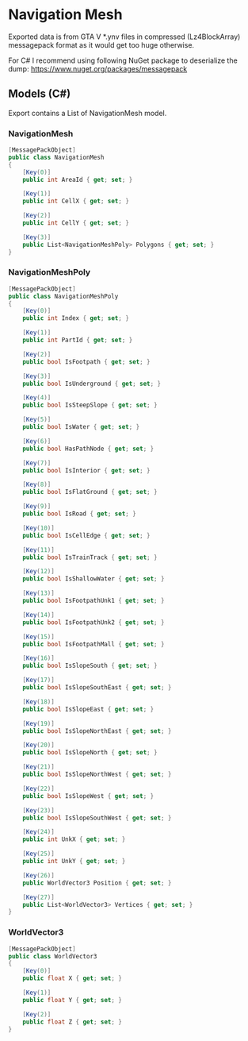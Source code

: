 # Navigation Mesh
Exported data is from GTA V *.ynv files in compressed (Lz4BlockArray) messagepack format as it would get too huge otherwise. 

For C# I recommend using following NuGet package to deserialize the dump: https://www.nuget.org/packages/messagepack

## Models (C#)
Export contains a List of NavigationMesh model.

### NavigationMesh
```csharp
[MessagePackObject]
public class NavigationMesh
{
    [Key(0)]
    public int AreaId { get; set; }

    [Key(1)]
    public int CellX { get; set; }

    [Key(2)]
    public int CellY { get; set; }

    [Key(3)]
    public List<NavigationMeshPoly> Polygons { get; set; }
}
```

### NavigationMeshPoly
```csharp
[MessagePackObject]
public class NavigationMeshPoly
{
    [Key(0)]
    public int Index { get; set; }

    [Key(1)]
    public int PartId { get; set; }

    [Key(2)]
    public bool IsFootpath { get; set; }

    [Key(3)]
    public bool IsUnderground { get; set; }

    [Key(4)]
    public bool IsSteepSlope { get; set; }

    [Key(5)]
    public bool IsWater { get; set; }

    [Key(6)]
    public bool HasPathNode { get; set; }

    [Key(7)]
    public bool IsInterior { get; set; }

    [Key(8)]
    public bool IsFlatGround { get; set; }

    [Key(9)]
    public bool IsRoad { get; set; }

    [Key(10)]
    public bool IsCellEdge { get; set; }

    [Key(11)]
    public bool IsTrainTrack { get; set; }

    [Key(12)]
    public bool IsShallowWater { get; set; }

    [Key(13)]
    public bool IsFootpathUnk1 { get; set; }

    [Key(14)]
    public bool IsFootpathUnk2 { get; set; }

    [Key(15)]
    public bool IsFootpathMall { get; set; }

    [Key(16)]
    public bool IsSlopeSouth { get; set; }

    [Key(17)]
    public bool IsSlopeSouthEast { get; set; }

    [Key(18)]
    public bool IsSlopeEast { get; set; }

    [Key(19)]
    public bool IsSlopeNorthEast { get; set; }

    [Key(20)]
    public bool IsSlopeNorth { get; set; }

    [Key(21)]
    public bool IsSlopeNorthWest { get; set; }

    [Key(22)]
    public bool IsSlopeWest { get; set; }

    [Key(23)]
    public bool IsSlopeSouthWest { get; set; }

    [Key(24)]
    public int UnkX { get; set; }

    [Key(25)]
    public int UnkY { get; set; }

    [Key(26)]
    public WorldVector3 Position { get; set; }

    [Key(27)]
    public List<WorldVector3> Vertices { get; set; }
}
```

### WorldVector3
```csharp
[MessagePackObject]
public class WorldVector3
{
    [Key(0)]
    public float X { get; set; }

    [Key(1)]
    public float Y { get; set; }

    [Key(2)]
    public float Z { get; set; }
}
```
